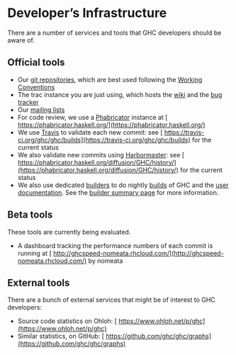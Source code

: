 # Developer’s Infrastructure



There are a number of services and tools that GHC developers should be aware of.


## Official tools


- Our [git repositories](repositories), which are best used following the [
  Working Conventions](https://ghc.haskell.org/trac/ghc/wiki/)
- The trac instance you are just using, which hosts the [wiki](/trac/ghc/wiki) and the [bug tracker](/trac/ghc/report)
- Our [mailing lists](mailing-lists-and-irc)
- For code review, we use a [Phabricator](phabricator) instance at [
  https://phabricator.haskell.org/](https://phabricator.haskell.org/)
- We use [Travis](travis) to validate each new commit: see [
  https://travis-ci.org/ghc/ghc/builds](https://travis-ci.org/ghc/ghc/builds) for the current status
- We also validate new commits using [Harbormaster](phabricator/harbormaster): see [
  https://phabricator.haskell.org/diffusion/GHC/history/](https://phabricator.haskell.org/diffusion/GHC/history/) for the current status
- We also use dedicated [builders](builder) to do nightly [
  builds](http://haskell.inf.elte.hu/builders/) of GHC and the [
  user documentation](http://haskell.inf.elte.hu/docs/). See the [ builder summary page](builder-summary) for more information. 

## Beta tools



These tools are currently being evaluated.


- A dashboard tracking the performance numbers of each commit is running at [
  http://ghcspeed-nomeata.rhcloud.com/](http://ghcspeed-nomeata.rhcloud.com/) by nomeata

## External tools



There are a bunch of external services that might be of interest to GHC developers:


- Source code statistics on Ohloh: [
  https://www.ohloh.net/p/ghc](https://www.ohloh.net/p/ghc)
- Similar statistics, on GitHub: [
  https://github.com/ghc/ghc/graphs](https://github.com/ghc/ghc/graphs)
